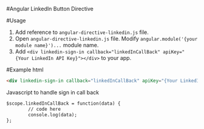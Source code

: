 #Angular LinkedIn Button Directive



#Usage
1. Add reference to `angular-directive-linkedin.js` file.
2. Open `angular-directive-linkedin.js` file.  Modify `angular.module('{your module name}')...` module name.
3. Add `<div linkedin-sign-in callback="linkedInCallBack" apiKey="{Your LinkedIn API Key}"></div>` to your app.



#Example
html
```html
<div linkedin-sign-in callback="linkedInCallBack" apiKey="{Your LinkedIn API Key}"></div>
```
Javascript to handle sign in call back
```html
$scope.linkedInCallBack = function(data) {
        // code here
        console.log(data);
};
```
